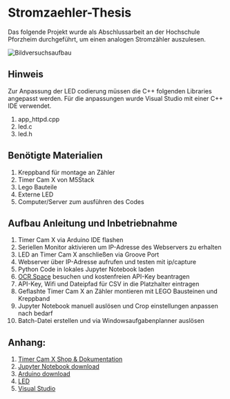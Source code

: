 # Stromzaehler-Thesis 
Das folgende Projekt wurde als Abschlussarbeit an der Hochschule Pforzheim durchgeführt, um einen analogen Stromzähler auszulesen.

![Bildversuchsaufbau](https://github.com/Vaessenlu/Stromzaehler-Thesis/assets/119928392/eadeaf81-7301-438f-9c34-922f3c2bb129)

## Hinweis

Zur Anpassung der LED codierung müssen die C++ folgenden Libraries angepasst werden.
Für die anpassungen wurde Visual Studio mit einer C++ IDE verwendet. 
 
 1. app_httpd.cpp
 2. led.c
 3. led.h

## Benötigte Materialien

1. Kreppband für montage an Zähler
2. Timer Cam X von M5Stack
3. Lego Bauteile
4. Externe LED
5. Computer/Server zum ausführen des Codes


## Aufbau Anleitung und Inbetriebnahme
1. Timer Cam X via Arduino IDE flashen
2. Seriellen Monitor aktivieren um IP-Adresse des Webservers zu erhalten
3. LED an Timer Cam X anschließen via Groove Port
4. Webserver über IP-Adresse aufrufen und testen mit ip/capture
5. Python Code in lokales Jupyter Notebook laden
6. [OCR.Space](https://ocr.space/) besuchen und kostenfreien API-Key beantragen
7. API-Key, Wifi und Dateipfad für CSV in die Platzhalter eintragen
8. Geflashte Timer Cam X an Zähler montieren mit LEGO Bausteinen und Kreppband
9. Jupyter Notebook manuell auslösen und Crop einstellungen anpassen nach bedarf
10. Batch-Datei erstellen und via Windowsaufgabenplanner auslösen    

## Anhang:
1. [Timer Cam X Shop & Dokumentation](https://shop.m5stack.com/products/esp32-psram-timer-camera-x-ov3660?variant=36362228301988)
2. [Jupyter Notebook download](https://jupyter.org/install) 
3. [Arduino download](https://www.arduino.cc/en/software)
4. [LED](https://docs.m5stack.com/en/unit/FlashLight)
5. [Visual Studio](https://code.visualstudio.com/?wt.mc_id=vscom_downloads)
